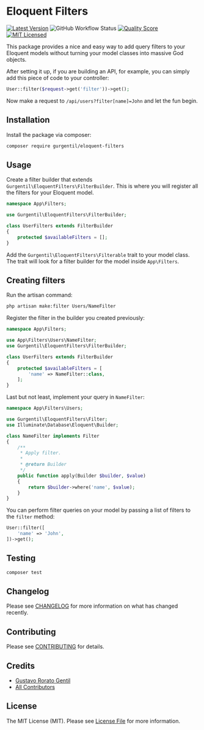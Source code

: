 # Eloquent Filters

[![Latest Version](https://img.shields.io/github/release/gurgentil/eloquent-filters.svg?style=flat-square)](https://github.com/gurgentil/eloquent-filters/releases)
![GitHub Workflow Status](https://img.shields.io/github/workflow/status/gurgentil/eloquent-filters/run-tests?label=tests)
[![Quality Score](https://img.shields.io/scrutinizer/g/gurgentil/eloquent-filters.svg?style=flat-square)](https://scrutinizer-ci.com/g/gurgentil/eloquent-filters)
[![MIT Licensed](https://img.shields.io/badge/license-MIT-brightgreen.svg?style=flat-square)](LICENSE.md)

This package provides a nice and easy way to add query filters to your Eloquent models without turning your model 
classes into massive God objects.

After setting it up, if you are building an API, for example, you can simply add this piece of code to your controller:

```php
User::filter($request->get('filter'))->get();
```

Now make a request to `/api/users?filter[name]=John` and let the fun begin.

## Installation

Install the package via composer:

```bash
composer require gurgentil/eloquent-filters
```

## Usage

Create a filter builder that extends `Gurgentil\EloquentFilters\FilterBuilder`. This is where you will register all the filters for your Eloquent model.

```php
namespace App\Filters;

use Gurgentil\EloquentFilters\FilterBuilder;

class UserFilters extends FilterBuilder
{
    protected $availableFilters = [];
}
```

Add the `Gurgentil\EloquentFilters\Filterable` trait to your model class. 
The trait will look for a filter builder for the model inside `App\Filters`.

## Creating filters

Run the artisan command:

```bash
php artisan make:filter Users/NameFilter
```

Register the filter in the builder you created previously:

```php
namespace App\Filters;

use App\Filters\Users\NameFilter;
use Gurgentil\EloquentFilters\FilterBuilder;

class UserFilters extends FilterBuilder
{
    protected $availableFilters = [
        'name' => NameFilter::class,
    ];
}
```

Last but not least, implement your query in `NameFilter`:

```php
namespace App\Filters\Users;

use Gurgentil\EloquentFilters\Filter;
use Illuminate\Database\Eloquent\Builder;

class NameFilter implements Filter
{
    /**
     * Apply filter.
     *
     * @return Builder
     */
    public function apply(Builder $builder, $value)
    {
        return $builder->where('name', $value);
    }
}
```

You can perform filter queries on your model by passing a list of filters to the `filter` method:

```php
User::filter([
    'name' => 'John',
])->get();
```

## Testing

``` bash
composer test
```

## Changelog

Please see [CHANGELOG](CHANGELOG.md) for more information on what has changed recently.

## Contributing

Please see [CONTRIBUTING](CONTRIBUTING.md) for details.

## Credits

- [Gustavo Rorato Gentil](https://github.com/gurgentil)
- [All Contributors](../../contributors)

## License

The MIT License (MIT). Please see [License File](LICENSE.md) for more information.

